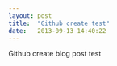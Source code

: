```yaml
---
layout: post
title:  "Github create test"
date:   2013-09-13 14:40:22
---
```


Github create blog post test
